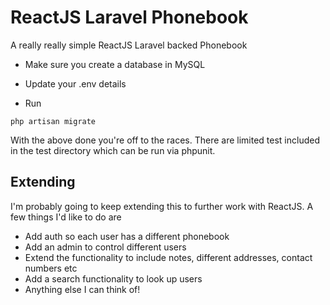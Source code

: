 # ReactJS Laravel Phonebook
A really really simple ReactJS Laravel backed Phonebook

* Make sure you create a database in MySQL

* Update your .env details

* Run 
```
php artisan migrate
```

With the above done you're off to the races. There are limited test included in the test directory which can be run via phpunit. 

## Extending
I'm probably going to keep extending this to further work with ReactJS. A few things I'd like to do are
* Add auth so each user has a different phonebook
* Add an admin to control different users
* Extend the functionality to include notes, different addresses, contact numbers etc
* Add a search functionality to look up users
* Anything else I can think of!
